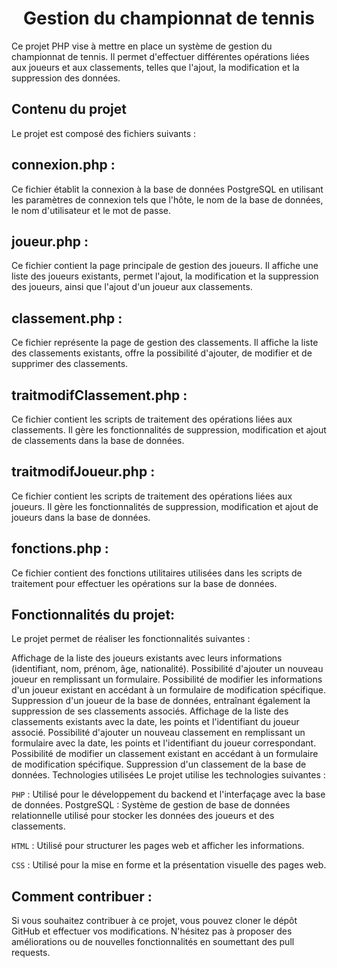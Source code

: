 <div align="center">

# Gestion du championnat de tennis

</div>

Ce projet PHP vise à mettre en place un système de gestion du championnat de tennis. Il permet d'effectuer différentes opérations liées aux joueurs et aux classements, telles que l'ajout, la modification et la suppression des données.

## Contenu du projet
Le projet est composé des fichiers suivants :

## connexion.php :
Ce fichier établit la connexion à la base de données PostgreSQL en utilisant les paramètres de connexion tels que l'hôte, le nom de la base de données, le nom d'utilisateur et le mot de passe.

## joueur.php : 
Ce fichier contient la page principale de gestion des joueurs. Il affiche une liste des joueurs existants, permet l'ajout, la modification et la suppression des joueurs, ainsi que l'ajout d'un joueur aux classements.

## classement.php : 
Ce fichier représente la page de gestion des classements. Il affiche la liste des classements existants, offre la possibilité d'ajouter, de modifier et de supprimer des classements.

## traitmodifClassement.php : 
Ce fichier contient les scripts de traitement des opérations liées aux classements. Il gère les fonctionnalités de suppression, modification et ajout de classements dans la base de données.

## traitmodifJoueur.php :
Ce fichier contient les scripts de traitement des opérations liées aux joueurs. Il gère les fonctionnalités de suppression, modification et ajout de joueurs dans la base de données.

## fonctions.php :
 Ce fichier contient des fonctions utilitaires utilisées dans les scripts de traitement pour effectuer les opérations sur la base de données.

## Fonctionnalités du projet:

Le projet permet de réaliser les fonctionnalités suivantes :

Affichage de la liste des joueurs existants avec leurs informations (identifiant, nom, prénom, âge, nationalité).
Possibilité d'ajouter un nouveau joueur en remplissant un formulaire.
Possibilité de modifier les informations d'un joueur existant en accédant à un formulaire de modification spécifique.
Suppression d'un joueur de la base de données, entraînant également la suppression de ses classements associés.
Affichage de la liste des classements existants avec la date, les points et l'identifiant du joueur associé.
Possibilité d'ajouter un nouveau classement en remplissant un formulaire avec la date, les points et l'identifiant du joueur correspondant.
Possibilité de modifier un classement existant en accédant à un formulaire de modification spécifique.
Suppression d'un classement de la base de données.
Technologies utilisées
Le projet utilise les technologies suivantes :

`PHP` : Utilisé pour le développement du backend et l'interfaçage avec la base de données.
PostgreSQL : Système de gestion de base de données relationnelle utilisé pour stocker les données des joueurs et des classements.

`HTML` : Utilisé pour structurer les pages web et afficher les informations.

`CSS` : Utilisé pour la mise en forme et la présentation visuelle des pages web.

## Comment contribuer :
Si vous souhaitez contribuer à ce projet, vous pouvez cloner le dépôt GitHub et effectuer vos modifications. N'hésitez pas à proposer des améliorations ou de nouvelles fonctionnalités en soumettant des pull requests.
